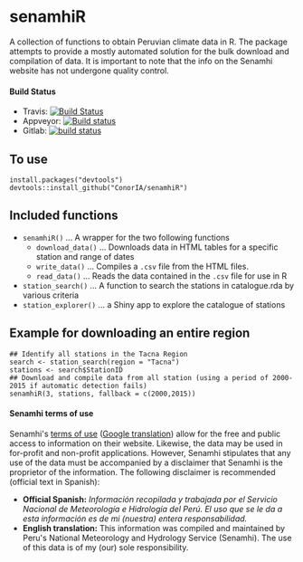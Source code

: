 senamhiR
========
A collection of functions to obtain Peruvian climate data in R.
The package attempts to provide a mostly automated solution for the bulk download and compilation of data.
It is important to note that the info on the Senamhi website has not undergone quality control.

#### Build Status

- Travis: [![Build Status](https://travis-ci.org/ConorIA/senamhiR.svg?branch=master)](https://travis-ci.org/ConorIA/senamhiR)
- Appveyor: [![Build status](https://ci.appveyor.com/api/projects/status/8731y41f53b8me78?svg=true)](https://ci.appveyor.com/project/ConorIA/senamhir)
- Gitlab: [![build status](https://gitlab.com/ConorIA/senamhi/badges/master/build.svg)](https://gitlab.com/ConorIA/senamhi/commits/master)


To use
------
``` {r, eval = FALSE}
install.packages("devtools")
devtools::install_github("ConorIA/senamhiR")
```

Included functions
------------------
* `senamhiR()` ... A wrapper for the two following functions
    * `download_data()` ... Downloads data in HTML tables for a specific station and range of dates
    * `write_data()` ... Compiles a `.csv` file from the HTML files. 
    * `read_data()` ... Reads the data contained in the `.csv` file for use in R 
* `station_search()` ... A function to search the stations in catalogue.rda by various criteria
* `station_explorer()` ... a Shiny app to explore the catalogue of stations

Example for downloading an entire region
------
``` {r, eval = FALSE}
## Identify all stations in the Tacna Region
search <- station_search(region = "Tacna")
stations <- search$StationID
## Download and compile data from all station (using a period of 2000-2015 if automatic detection fails)
senamhiR(3, stations, fallback = c(2000,2015))
```

#### Senamhi terms of use

Senamhi's [terms of use](http://www.senamhi.gob.pe/?p=0613) ([Google translation](https://translate.google.com/translate?hl=en&sl=auto&tl=en&u=http%3A%2F%2Fwww.senamhi.gob.pe%2F%3Fp%3D0613)) allow for the free and public access to information on their website. Likewise, the data may be used in for-profit and non-profit applications. However, Senamhi stipulates that any use of the data must be accompanied by a disclaimer that Senamhi is the proprietor of the information. The following disclaimer is recommended (official text in Spanish):

- **Official Spanish:** _Información recopilada y trabajada por el Servicio Nacional de Meteorología e Hidrología del Perú. El uso que se le da a esta información es de mi (nuestra) entera responsabilidad._
- **English translation:** This information was compiled and maintained by Peru's National Meteorology and Hydrology Service (Senamhi). The use of this data is of my (our) sole responsibility.
